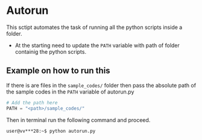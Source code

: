 # Autorun

This sctipt automates the task of running all the python scripts inside a folder.

- At the starting need to update the ```PATH``` variable with path of folder containig the python scripts. 

## Example on how to run this

If there is are files in the ```sample_codes/``` folder then pass the absolute path of the sample codes in the 
```PATH``` variable of autorun.py

```python
# Add the path here
PATH = "<path>/sample_codes/"
```

Then in terminal run the following command and proceed.

```shell
user@vv***28:~$ python autorun.py
```